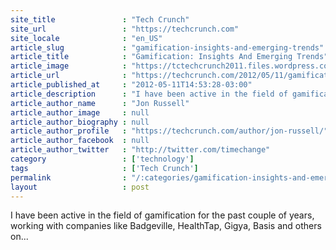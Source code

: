 ```yaml
---
site_title               : "Tech Crunch"
site_url                 : "https://techcrunch.com"
site_locale              : "en_US"
article_slug             : "gamification-insights-and-emerging-trends"
article_title            : "Gamification: Insights And Emerging Trends"
article_image            : "https://tctechcrunch2011.files.wordpress.com/2012/05/monopoly.jpg?w=500&h=333&crop=1"
article_url              : "https://techcrunch.com/2012/05/11/gamification-insights-trends/"
article_published_at     : "2012-05-11T14:53:28-03:00"
article_description      : "I have been active in the field of gamification for the past couple of years, working with companies like Badgeville, HealthTap, Gigya, Basis and others on..."
article_author_name      : "Jon Russell"
article_author_image     : null
article_author_biography : null
article_author_profile   : "https://techcrunch.com/author/jon-russell/"
article_author_facebook  : null
article_author_twitter   : "http://twitter.com/timechange"
category                 : ['technology']
tags                     : ['Tech Crunch']
permalink                : "/:categories/gamification-insights-and-emerging-trends/"
layout                   : post
---
```


I have been active in the field of gamification for the past couple of years, working with companies like Badgeville, HealthTap, Gigya, Basis and others on...
